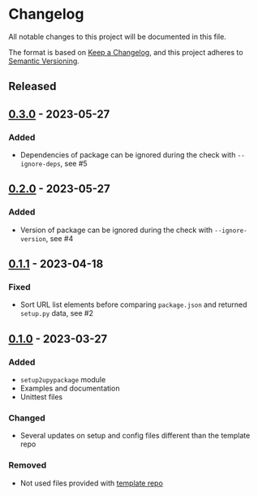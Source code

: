 # Changelog
All notable changes to this project will be documented in this file.

The format is based on [Keep a Changelog](https://keepachangelog.com/en/1.0.0/),
and this project adheres to [Semantic Versioning](https://semver.org/spec/v2.0.0.html).

<!--
## [x.y.z] - yyyy-mm-dd
### Added
### Changed
### Removed
### Fixed
-->
<!--
RegEx for release version from file
r"^\#\# \[\d{1,}[.]\d{1,}[.]\d{1,}\] \- \d{4}\-\d{2}-\d{2}$"
-->

## Released
## [0.3.0] - 2023-05-27
### Added
- Dependencies of package can be ignored during the check with `--ignore-deps`, see #5

## [0.2.0] - 2023-05-27
### Added
- Version of package can be ignored during the check with `--ignore-version`, see #4

## [0.1.1] - 2023-04-18
### Fixed
- Sort URL list elements before comparing `package.json` and returned `setup.py` data, see #2

## [0.1.0] - 2023-03-27
### Added
- `setup2upypackage` module
- Examples and documentation
- Unittest files

### Changed
- Several updates on setup and config files different than the template repo

### Removed
- Not used files provided with [template repo](https://github.com/brainelectronics/micropython-i2c-lcd)

<!-- Links -->
[Unreleased]: https://github.com/brainelectronics/micropython-package-validation/compare/0.3.0...main

[0.3.0]: https://github.com/brainelectronics/micropython-package-validation/tree/0.3.0
[0.2.0]: https://github.com/brainelectronics/micropython-package-validation/tree/0.2.0
[0.1.1]: https://github.com/brainelectronics/micropython-package-validation/tree/0.1.1
[0.1.0]: https://github.com/brainelectronics/micropython-package-validation/tree/0.1.0
